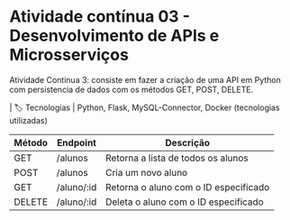 # Atividade contínua 03 - Desenvolvimento de APIs e Microsserviços


Atividade Continua 3: consiste em fazer a criação de uma API em Python com persistencia de dados com os métodos GET, POST, DELETE.

| :label: Tecnologias | Python, Flask, MySQL-Connector, Docker (tecnologias utilizadas)

| Método | Endpoint | Descrição |
| --- | --- | --- |
| GET | /alunos | Retorna a lista de todos os alunos |
| POST | /alunos | Cria um novo aluno |
| GET | /aluno/:id | Retorna o aluno com o ID especificado |
| DELETE | /aluno/:id | Deleta o aluno com o ID especificado |